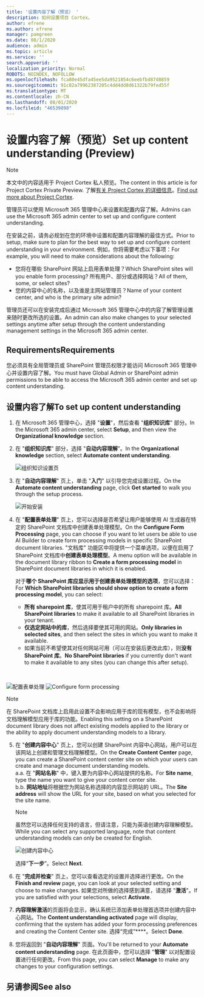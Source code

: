 ```yaml
---
title: '设置内容了解（预览） '
description: 如何设置项目 Cortex。
author: efrene
ms.author: efrene
manager: pamgreen
ms.date: 08/1/2020
audience: admin
ms.topic: article
ms.service: ''
search.appverid: ''
localization_priority: Normal
ROBOTS: NOINDEX, NOFOLLOW
ms.openlocfilehash: fca80e45dfa45ee5da9521854c6eebfbd87d8859
ms.sourcegitcommit: 91c82a79962387205c4dd4dd8d61322b79fed55f
ms.translationtype: MT
ms.contentlocale: zh-CN
ms.lasthandoff: 08/01/2020
ms.locfileid: "46539898"
---
```

# <a name="set-up-content-understanding-preview"></a><span data-ttu-id="909c2-103">设置内容了解（预览）</span><span class="sxs-lookup"><span data-stu-id="909c2-103">Set up content understanding (Preview)</span></span>

> [!Note] 
> <span data-ttu-id="909c2-104">本文中的内容适用于 Project Cortex 私人预览。</span><span class="sxs-lookup"><span data-stu-id="909c2-104">The content in this article is for Project Cortex Private Preview.</span></span> <span data-ttu-id="909c2-105">了解[有关 Project Cortex 的详细信息](https://aka.ms/projectcortex)。</span><span class="sxs-lookup"><span data-stu-id="909c2-105">[Find out more about Project Cortex](https://aka.ms/projectcortex).</span></span>

<span data-ttu-id="909c2-106">管理员可以使用 Microsoft 365 管理中心来设置和配置内容了解。</span><span class="sxs-lookup"><span data-stu-id="909c2-106">Admins can use the Microsoft 365 admin center to set up and configure content understanding.</span></span> 

<span data-ttu-id="909c2-107">在安装之前，请务必规划在您的环境中设置和配置内容理解的最佳方式。</span><span class="sxs-lookup"><span data-stu-id="909c2-107">Prior to setup, make sure to plan for the best way to set up and configure content understanding in your environment.</span></span> <span data-ttu-id="909c2-108">例如，你将需要考虑以下事项：</span><span class="sxs-lookup"><span data-stu-id="909c2-108">For example, you will need to make considerations about the following:</span></span>
- <span data-ttu-id="909c2-109">您将在哪些 SharePoint 网站上启用表单处理？</span><span class="sxs-lookup"><span data-stu-id="909c2-109">Which SharePoint sites will you enable form processing?</span></span> <span data-ttu-id="909c2-110">所有用户、部分或选择网站？</span><span class="sxs-lookup"><span data-stu-id="909c2-110">All of them, some, or select sites?</span></span>
- <span data-ttu-id="909c2-111">您的内容中心的名称，以及谁是主网站管理员？</span><span class="sxs-lookup"><span data-stu-id="909c2-111">Name of your content center, and who is the primary site admin?</span></span>

<span data-ttu-id="909c2-112">管理员还可以在安装完成后通过 Microsoft 365 管理中心中的内容了解管理设置来随时更改所选的设置。</span><span class="sxs-lookup"><span data-stu-id="909c2-112">An admin can also make changes to your selected settings anytime after setup through the content understanding management settings in the Microsoft 365 admin center.</span></span>


## <a name="requirements"></a><span data-ttu-id="909c2-113">Requirements</span><span class="sxs-lookup"><span data-stu-id="909c2-113">Requirements</span></span> 
<span data-ttu-id="909c2-114">您必须具有全局管理员或 SharePoint 管理员权限才能访问 Microsoft 365 管理中心并设置内容了解。</span><span class="sxs-lookup"><span data-stu-id="909c2-114">You must have Global Admin or SharePoint admin permissions to be able to access the Microsoft 365 admin center and set up content understanding.</span></span>


## <a name="to-set-up-content-understanding"></a><span data-ttu-id="909c2-115">设置内容了解</span><span class="sxs-lookup"><span data-stu-id="909c2-115">To set up content understanding</span></span>

1. <span data-ttu-id="909c2-116">在 Microsoft 365 管理中心，选择 "**设置**"，然后查看 "**组织知识库**" 部分。</span><span class="sxs-lookup"><span data-stu-id="909c2-116">In the Microsoft 365 admin center, select **Setup**, and then view the **Organizational knowledge** section.</span></span>
2. <span data-ttu-id="909c2-117">在 "**组织知识库**" 部分，选择 "**自动内容理解**"。</span><span class="sxs-lookup"><span data-stu-id="909c2-117">In the **Organizational knowledge** section, select **Automate content understanding**.</span></span><br/>

    ![组织知识设置页](../media/content-understanding/admin-org-knowledge-options.png)</br>

3. <span data-ttu-id="909c2-119">在 "**自动内容理解**" 页上，单击 "**入门**" 以引导您完成设置过程。</span><span class="sxs-lookup"><span data-stu-id="909c2-119">On the **Automate content understanding** page, click **Get started** to walk you through the setup process.</span></span><br/>

    ![开始安装](../media/content-understanding/admin-content-understanding-get-started.png)</br>


4. <span data-ttu-id="909c2-121">在 "**配置表单处理**" 页上，您可以选择是否希望让用户能够使用 AI 生成器在特定的 SharePoint 文档库中创建表单处理模型。</span><span class="sxs-lookup"><span data-stu-id="909c2-121">On the **Configure Form Processing** page, you can choose if you want to let users be able to use AI Builder to create form processing models in specific SharePoint document libraries.</span></span> <span data-ttu-id="909c2-122">"文档库" 功能区中将提供一个菜单选项，以便在启用了 SharePoint 文档库中**创建表单处理模型**。</span><span class="sxs-lookup"><span data-stu-id="909c2-122">A menu option will be available in the document library ribbon to **Create a form processing model** in SharePoint document libraries in which it is enabled.</span></span>
 
     <span data-ttu-id="909c2-123">对于**哪个 SharePoint 库应显示用于创建表单处理模型的选项**，您可以选择：</span><span class="sxs-lookup"><span data-stu-id="909c2-123">For **Which SharePoint libraries should show option to create a form processing model**, you can select:</span></span></br>
    - <span data-ttu-id="909c2-124">**所有 sharepoint 库**，使其可用于租户中的所有 sharepoint 库。</span><span class="sxs-lookup"><span data-stu-id="909c2-124">**All SharePoint libraries** to make it available to all SharePoint libraries in your tenant.</span></span></br>
    - <span data-ttu-id="909c2-125">**仅选定网站中的库**，然后选择要使其可用的网站。</span><span class="sxs-lookup"><span data-stu-id="909c2-125">**Only libraries in selected sites**, and then select the sites in which you want to make it available.</span></span></br>
    - <span data-ttu-id="909c2-126">如果当前不希望使其对任何网站可用（可以在安装后更改此库），则**没有 SharePoint 库**。</span><span class="sxs-lookup"><span data-stu-id="909c2-126">**No SharePoint libraries** if you currently don't want to make it available to any sites (you can change this after setup).</span></span>
</br>

   <span data-ttu-id="909c2-127">![配置表单处理](../media/content-understanding/admin-configforms.png)
</span><span class="sxs-lookup"><span data-stu-id="909c2-127">![Configure form processing](../media/content-understanding/admin-configforms.png)
</span></span></br>

   > [!Note]
   > <span data-ttu-id="909c2-128">在 SharePoint 文档库上启用此设置不会影响应用于库的现有模型，也不会影响将文档理解模型应用于库的功能。</span><span class="sxs-lookup"><span data-stu-id="909c2-128">Enabling this setting on a SharePoint document library does not affect existing models applied to the library or the ability to apply document understanding models to a library.</span></span> 

    
5. <span data-ttu-id="909c2-129">在 "**创建内容中心**" 页上，您可以创建 SharePoint 内容中心网站，用户可以在该网站上创建和管理文档理解模型。</span><span class="sxs-lookup"><span data-stu-id="909c2-129">On the **Create Content Center** page, you can create a SharePoint content center site on which your users can create and manage document understanding models.</span></span> </br>
    <span data-ttu-id="909c2-130">a.</span><span class="sxs-lookup"><span data-stu-id="909c2-130">a.</span></span> <span data-ttu-id="909c2-131">在 "**网站名称**" 中，键入要为内容中心网站提供的名称。</span><span class="sxs-lookup"><span data-stu-id="909c2-131">For **Site name**, type the name you want to give your content center site.</span></span></br>
    <span data-ttu-id="909c2-132">b.</span><span class="sxs-lookup"><span data-stu-id="909c2-132">b.</span></span> <span data-ttu-id="909c2-133">**网站地址**将根据您为网站名称选择的内容显示网站的 URL。</span><span class="sxs-lookup"><span data-stu-id="909c2-133">The **Site address** will show the URL for your site, based on what you selected for the site name.</span></span></br>

    > [!Note] 
    > <span data-ttu-id="909c2-134">虽然您可以选择任何支持的语言，但请注意，只能为英语创建内容理解模型。</span><span class="sxs-lookup"><span data-stu-id="909c2-134">While you can select any supported language, note that content understanding models can only be created for English.</span></span></br>

      ![创建内容中心](../media/content-understanding/admin-cu-create-cc.png)</br>


    <span data-ttu-id="909c2-136">选择“**下一步**”。</span><span class="sxs-lookup"><span data-stu-id="909c2-136">Select **Next**.</span></span>
6. <span data-ttu-id="909c2-137">在 "**完成并检查**" 页上，您可以查看选定的设置并选择进行更改。</span><span class="sxs-lookup"><span data-stu-id="909c2-137">On the **Finish and review** page, you can look at your selected setting and choose to make changes.</span></span> <span data-ttu-id="909c2-138">如果您对所做的选择感到满意，请选择 "**激活**"。</span><span class="sxs-lookup"><span data-stu-id="909c2-138">If you are satisfied with your selections, select **Activate**.</span></span>



7. <span data-ttu-id="909c2-139">**内容理解激活**的页面将会显示，确认系统已添加表单处理首选项并创建内容中心网站。</span><span class="sxs-lookup"><span data-stu-id="909c2-139">The **Content understanding activated** page will display, confirming that the system has added your form processing preferences and creating the Content Center site.</span></span> <span data-ttu-id="909c2-140">选择“完成”\*\*\*\*。</span><span class="sxs-lookup"><span data-stu-id="909c2-140">Select **Done**.</span></span>

8. <span data-ttu-id="909c2-141">您将返回到 "**自动内容理解**" 页面。</span><span class="sxs-lookup"><span data-stu-id="909c2-141">You'll be returned to your **Automate content understanding** page.</span></span> <span data-ttu-id="909c2-142">在此页面中，您可以选择 "**管理**" 以对配置设置进行任何更改。</span><span class="sxs-lookup"><span data-stu-id="909c2-142">From this page, you can select **Manage** to make any changes to your configuration settings.</span></span> 

## <a name="see-also"></a><span data-ttu-id="909c2-143">另请参阅</span><span class="sxs-lookup"><span data-stu-id="909c2-143">See also</span></span>



  






